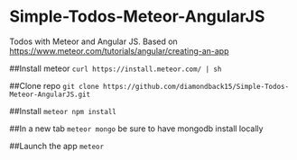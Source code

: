 # Simple-Todos-Meteor-AngularJS
Todos with Meteor and Angular JS. Based on https://www.meteor.com/tutorials/angular/creating-an-app

##Install meteor
`curl https://install.meteor.com/ | sh`

##Clone repo
`git clone https://github.com/diamondback15/Simple-Todos-Meteor-AngularJS.git`

##Install
`meteor npm install`

##In a new tab 
`meteor mongo`
be sure to have mongodb install locally

##Launch the app
`meteor`

